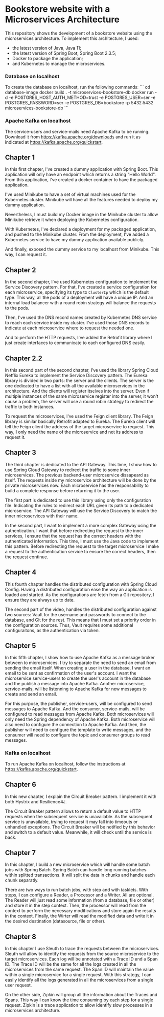 # Bookstore website with a Microservices Architecture

This repository shows the development of a bookstore website using the microservices architecture.
To implement this architecture, I used:
* the latest version of Java, Java 11;
* the latest version of Spring Boot, Spring Boot 2.3.5;
* Docker to package the application;
* and Kubernetes to manage the microservices.


### Database on localhost

To create the database on localhost, run the following commands:
´´´
cd database-image
docker build . -t microservices-bookstore-db
docker run -d -e POSTGRES_HOST_AUTH_METHOD=trust -e POSTGRES_USER=ser -e POSTGRES_PASSWORD=ser -e POSTGRES_DB=bookstore -p 5432:5432 microservices-bookstore-db
´´´

### Apache Kafka on localhost

The service-users and service-mails need Apache Kafka to be running. Download it from https://kafka.apache.org/downloads
and run it as indicated at https://kafka.apache.org/quickstart.

## Chapter 1

In this first chapter, I've created a dummy application with Spring Boot. This application will only have
an endpoint which returns a string "Hello World". From this application, I've created a docker
container to have the packaged application.

I've used Minikube to have a set of virtual machines used for the Kubernetes cluster. Minikube will have
all the features needed to deploy my dummy application.

Nevertheless, I must build my Docker image in the Minikube cluster to allow Minikube retrieve it when
deploying the Kubernetes configuration.

With Kubernetes, I've declared a deployment for my packaged application, and pushed to the Minikube cluster.
From the deployment, I've added a Kubernetes service to have my dummy application available publicly.

And finally, exposed the dummy service to my localhost from Minikube. This way, I can request it.


## Chapter 2


In the second chapter, I've used Kubernetes configuration to implement the Service Discovery pattern. For that,
I've created a service configuration for each microservice, specifying its type to `ClusterIp` which is the
default type. This way, all the pods of a deployment will have a unique IP. And an internal load balancer with
a round robin strategy will balance the requests to the pods.

Then, I've used the DNS record names created by Kubernetes DNS service to reach each service inside my cluster.
I've used those DNS records to indicate at each microservice where to request the needed one.

And to perform the HTTP requests, I've added the Retrofit library where I just create interfaces to communicate
to each configured DNS easily.


## Chapter 2.2

In this second part of the second chapter, I've used the library Spring Cloud Netflix Eureka to implement the
Service Discovery pattern. The Eureka library is divided in two parts: the server and the clients. The server
is the one dedicated to have a list with all the available microservices in the architecture. And the clients
will register itselves into the server. Even if multiple instances of the same microservice register into the
server, it won't cause a problem, the server will use a round robin strategy to redirect the traffic to both
instances.

To request the microservices, I've used the Feign client library. The Feign library is similar basically Retrofit
adapted to Eureka. The Eureka client will tell the Feign client the address of the target microservice to
request. This way, I only need the name of the microservice and not its address to request it.


## Chapter 3

The third chapter is dedicated to the API Gateway. This time, I show how to use Spring Cloud Gateway to redirect
the traffic to some inner microservices. The previous backend-user microservice dissapeard as itself. The
requests inside my microservice architecture will be done by the private microservices now. Each microservice has
the responsability to build a complete response before returning it to the user.

The first part is dedicated to use this library using only the configuration file. Indicating the rules to redirect
each URL given its path to a dedicated microservice. The API Gateway will use the Service Discovery to match
the inner microservices with their name.

In the second part, I want to implement a more complex Gateway using the authentication. I want that before redirecting
the request to the inner services, I ensure that the request has the correct headers with the authenticated information.
This time, I must use the Java code to implement this pattern. Before redirecting the request to the target microservice
I make a request to the authentication service to ensure the correct headers, then the request continue.


## Chapter 4

This fourth chapter handles the distributed configuration with Spring Cloud Config. Having a distributed configuration
ease the way an application is loaded and started. As the configurations are fetch from a Git repository, I ensure
they are always up to date.

The second part of the video, handles the distributed configuration against two sources: Vault for the username and passwords
to connect to the database, and Git for the rest. This means that I must set a priority order in the configuration sources.
Thus, Vault requires some additional configuraitons, as the authentication via token.



## Chapter 5

In this fifth chapter, I show how to use Apache Kafka as a message broker between to microservices. I try to separate the
need to send an email from sending the email itself. When creating a user in the database, I want an email to be sent
as confirmation of the user's account. I want the microservice service-users to create the user's account in the database
and the publish a message into Apache Kafka. Another microservice, service-mails, will be listenning to Apache Kafka for
new messages to create and send an email.

For this purpose, the publisher, service-users, will be configured to send messages to Apache Kafka. And the consumer,
service-mails, will be configured to read messages from Apache Kafka. Both microservices will only need the Spring dependency
of Apache Kafka. Both microservice will also need to configure the connection to Apache Kafka. And then, the publisher will
need to configure the template to write messages, and the consumer will need to configure the topic and consumer groups to
read messages.

### Kafka on localhost

To run Apache Kafka on localhost, follow the instructions at https://kafka.apache.org/quickstart.


## Chapter 6

In this new chapter, I explain the Circuit Breaker pattern. I implement it with both Hystrix and Resilience4J.

The Circuit Breaker pattern allows to return a default value to HTTP requests when the subsequent service is unavailable.
As the subsequent service is unavailable, trying to request it may fall into timeouts or unhandled exceptions. The Circuit
Breaker will be notified by this behavior and switch to a default value. Meanwhile, it will check until the service
is back.


## Chapter 7

In this chapter, I build a new microservice which will handle some batch jobs with Spring Batch. Spring Batch can handle
long running batches within splitted transactions. It will split the data in chunks and handle each chunk separatly.

There are two ways to run batch jobs, with step and with tasklets. With steps, I can configure a Reader, a Processor and
a Writer. All are optional. The Reader will just read some information (from a database, file or other) and store it in 
the step context. Then, the processor will read from the context to perform the necessary modifications and store again 
the results in the context. Finally, the Wirter will read the modified data and write it in the desired destination 
(datasource, file or other).


## Chapter 8

In this chapter I use Sleuth to trace the requests between the microservices. Sleuth will allow to identify the requests
from the source microservice to the target microservices. Each log will be annotated with a Trace ID and a Span ID. The
Trace ID will be the same for all the logs created in all the microservices from the same request. The Span ID will maintain
the value within a single microservice for a single request. With this strategy, I can easily identify all the logs generated
in all the microservices from a single user request.

On the other side, Zipkin will group all the information about the Traces and Spans. This way I can know the time consuming
by each step for a single request. Zipkin is a trace application to allow identify slow processes in a microservices architecture.
 

